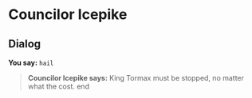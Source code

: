 # Councilor Icepike


## Dialog

**You say:** `hail`



>**Councilor Icepike says:** King Tormax must be stopped, no matter what the cost.
end
